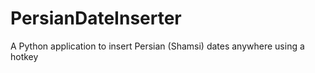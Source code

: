 # PersianDateInserter
A Python application to insert Persian (Shamsi) dates anywhere using a hotkey
